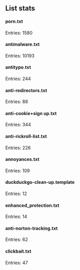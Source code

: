 ## List stats
#### porn.txt
Entries: 1580 <br> 
#### antimalware.txt
Entries: 10193 <br> 
#### antitypo.txt
Entries: 244 <br> 
#### anti-redirectors.txt
Entries: 88 <br> 
#### anti-cookie+sign up.txt
Entries: 344 <br> 
#### anti-rickroll-list.txt
Entries: 226 <br> 
#### annoyances.txt
Entries: 109 <br> 
#### duckduckgo-clean-up.template
Entries: 12 <br> 
#### enhanced_protection.txt
Entries: 14 <br> 
#### anti-norton-tracking.txt
Entries: 62 <br> 
#### clickbait.txt
Entries: 47 <br> 

